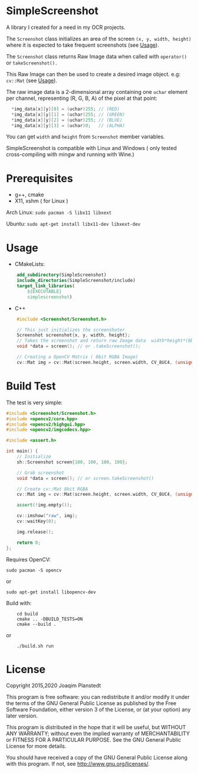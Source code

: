 SimpleScreenshot
================
A library I created for a need in my OCR projects.

The `Screenshot` class initializes an area of the screen `(x, y, width, height)` where it is expected to take frequent screenshots (see [Usage](#usage)).

The `Screenshot` class returns Raw Image data when called with `operator()` or `takeScreenshot().`

This Raw Image can then be used to create a desired image object.
e.g: `cv::Mat` (see [Usage](#usage)).

The raw image data is a 2-dimensional array containing one `uchar` element per channel, representing (R, G, B, A) of the pixel at that point:

```cpp
  *img_data[x][y][0] = (uchar)255; // (RED)
  *img_data[x][y][1] = (uchar)255; // (GREEN)
  *img_data[x][y][2] = (uchar)255; // (BLUE)
  *img_data[x][y][3] = (uchar)0;   // (ALPHA)
```

You can get `width` and `height` from `Screenshot` member variables.

SimpleScreenshot is compatible with Linux and Windows ( only tested cross-compiling with mingw and running with Wine.)

Prerequisites
=============
* g++, cmake
* X11, xshm ( for Linux )

Arch Linux:
    ```
    sudo pacman -S libx11 libxext
    ```

Ubuntu:
    ```
    sudo apt-get install libx11-dev libxext-dev
    ```

Usage
=====

* CMakeLists:

```cmake
    add_subdirectory(SimpleScreenshot)
    include_directories(SimpleScreenshot/include)
    target_link_libraries(
        ${EXECUTABLE}
        simplescreenshot)
```

* C++
```cpp
    #include <Screenshot/Screenshot.h>

    // This just initializes the screenshoter
    Screenshot screenshot{x, y, width, height};
    // Takes the screenshot and return raw Image data  width*height*(8bits RGBA)
    void *data = screen(); // or .takeScreenshot();

    // Creating a OpenCV Matrix ( 8bit RGBA Image)
    cv::Mat img = cv::Mat(screen.height, screen.width, CV_8UC4, (unsigned char*)data);
```
Build Test
==========
The test is very simple:
```cpp
#include <Screenshot/Screenshot.h>
#include <opencv2/core.hpp>
#include <opencv2/highgui.hpp>
#include <opencv2/imgcodecs.hpp>

#include <assert.h>

int main() {
    // Initialize
    sh::Screenshot screen{100, 100, 100, 100};

    // Grab screenshot
    void *data = screen(); // or screen.takeScreenshot()

    // Create cv::Mat 8bit RGBA
    cv::Mat img = cv::Mat(screen.height, screen.width, CV_8UC4, (unsigned char*)data);

    assert(!img.empty());

    cv::imshow("raw", img);
    cv::waitKey(0);

    img.release();

    return 0;
};
```

Requires OpenCV:

```sudo pacman -S opencv```

or

```sudo apt-get install libopencv-dev```

Build with:
```
    cd build
    cmake .. -DBUILD_TESTS=ON
    cmake --build .
```
or
```
    ./build.sh run
```

License
=======

Copyright 2015,2020 Joaqim Planstedt

This program is free software: you can redistribute it and/or modify
it under the terms of the GNU General Public License as published by
the Free Software Foundation, either version 3 of the License, or
(at your option) any later version.

This program is distributed in the hope that it will be useful,
but WITHOUT ANY WARRANTY; without even the implied warranty of
MERCHANTABILITY or FITNESS FOR A PARTICULAR PURPOSE.  See the
GNU General Public License for more details.

You should have received a copy of the GNU General Public License
along with this program.  If not, see <http://www.gnu.org/licenses/>.
